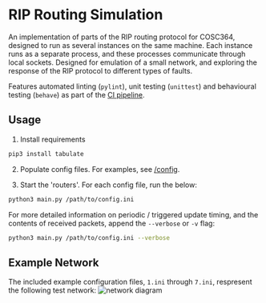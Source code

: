 # RIP Routing Simulation
An implementation of parts of the RIP routing protocol for COSC364, designed to run as several
instances on the same machine. Each instance runs as a separate process, and these
processes communicate through local sockets. Designed for emulation of a small network,
and exploring the response of the RIP protocol to different types of faults.

Features automated linting (`pylint`), unit testing (`unittest`) and behavioural testing 
(`behave`) as part of the [CI pipeline](https://github.com/cva68/RIP-Routing-Simulation/actions).

## Usage
1. Install requirements
```bash
pip3 install tabulate
```
2. Populate config files. For examples, see [/config](config).

3. Start the 'routers'. For each config file, run the below: 
```bash
python3 main.py /path/to/config.ini
```
For more detailed information on periodic / triggered update timing, and the contents of received packets, 
append the ``--verbose`` or ``-v`` flag:
```bash
python3 main.py /path/to/config.ini --verbose
```

## Example Network
The included example configuration files, ``1.ini`` through ``7.ini``, respresent the following test network: 
![network diagram](example_network.png)
